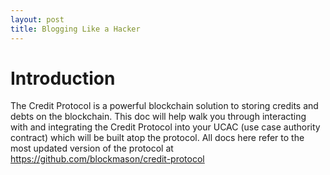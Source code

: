 ```yaml
---
layout: post
title: Blogging Like a Hacker
---
```


# Introduction

The Credit Protocol is a powerful blockchain solution to storing credits and debts on the blockchain.  This doc will help walk you through interacting with and integrating the Credit Protocol into your UCAC (use case authority contract) which will be built atop the protocol.  All docs here refer to the most updated version of the protocol at https://github.com/blockmason/credit-protocol

